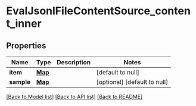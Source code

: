 # EvalJsonlFileContentSource_content_inner
## Properties

| Name | Type | Description | Notes |
|------------ | ------------- | ------------- | -------------|
| **item** | [**Map**](AnyType.md) |  | [default to null] |
| **sample** | [**Map**](AnyType.md) |  | [optional] [default to null] |

[[Back to Model list]](../README.md#documentation-for-models) [[Back to API list]](../README.md#documentation-for-api-endpoints) [[Back to README]](../README.md)

